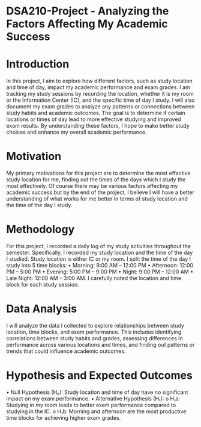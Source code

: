 # DSA210-Project - Analyzing the Factors Affecting My Academic Success
# Introduction
In this project, I aim to explore how different factors, such as study location and time of day, impact my academic performance and exam grades. I am tracking my study sessions by recording the location, whether it is my room or the Information Center (IC), and the specific time of day I study. I will also document my exam grades to analyze any patterns or connections between study habits and academic outcomes. The goal is to determine if certain locations or times of day lead to more effective studying and improved exam results. By understanding these factors, I hope to make better study choices and enhance my overall academic performance.
# Motivation
My primary motivations for this project are to determine the most effective study location for me, finding out the times of the days which I study the most effectively. Of course there may be various factors affecting my academic success but by the end of the project, I believe I will have a better understanding of what works for me better in terms of study location and the time of the day I study.
# Methodology
For this project, I recorded a daily log of my study activities throughout the semester. Specifically, I recorded my study location and the time of the day I studied. 
Study location is either IC or my room. 
I split the time of the day I study into 5 time blocks:
•	Morning: 9:00 AM – 12:00 PM
•	Afternoon: 12:00 PM – 5:00 PM
•	Evening: 5:00 PM – 9:00 PM
•	Night: 9:00 PM – 12:00 AM
•	Late Night: 12:00 AM – 3:00 AM.
I carefully noted the location and time block for each study session.
# Data Analysis
I will analyze the data I collected to explore relationships between study location, time blocks, and exam performance. This includes identifying correlations between study habits and grades, assessing differences in performance across various locations and times, and finding out patterns or trends that could influence academic outcomes.
# Hypothesis and Expected Outcomes
•	Null Hypothesis (H₀): Study location and time of day have no significant impact on my exam performance.
•	Alternative Hypothesis (H₁):
o	H₁a: Studying in my room leads to better exam performance compared to studying in the IC.
o	H₁b: Morning and afternoon are the most productive time blocks for achieving higher exam grades.

